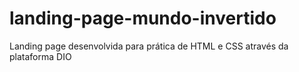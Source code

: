 # landing-page-mundo-invertido
Landing page desenvolvida para prática de HTML e CSS através da plataforma DIO
